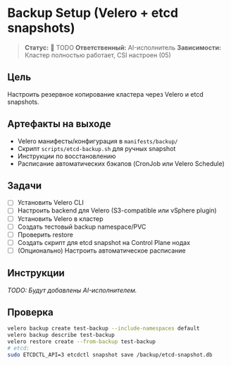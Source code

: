 # Backup Setup (Velero + etcd snapshots)

> **Статус:** 🔴 TODO
> **Ответственный:** AI-исполнитель
> **Зависимости:** Кластер полностью работает, CSI настроен (05)

## Цель
Настроить резервное копирование кластера через Velero и etcd snapshots.

## Артефакты на выходе
- Velero манифесты/конфигурация в `manifests/backup/`
- Скрипт `scripts/etcd-backup.sh` для ручных snapshot
- Инструкции по восстановлению
- Расписание автоматических бэкапов (CronJob или Velero Schedule)

## Задачи
- [ ] Установить Velero CLI
- [ ] Настроить backend для Velero (S3-compatible или vSphere plugin)
- [ ] Установить Velero в кластер
- [ ] Создать тестовый backup namespace/PVC
- [ ] Проверить restore
- [ ] Создать скрипт для etcd snapshot на Control Plane нодах
- [ ] (Опционально) Настроить автоматическое расписание

## Инструкции

*TODO: Будут добавлены AI-исполнителем.*

## Проверка
```bash
velero backup create test-backup --include-namespaces default
velero backup describe test-backup
velero restore create --from-backup test-backup
# etcd:
sudo ETCDCTL_API=3 etcdctl snapshot save /backup/etcd-snapshot.db
```
